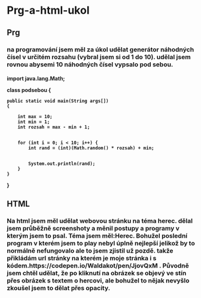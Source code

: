 <h1> Prg-a-html-ukol </h1>

<h2> Prg  </h2> 
<h3> na programování jsem měl za úkol udělat generátor náhodných čísel v určitém rozsahu (vybral jsem si od 1 do 10). udělal jsem rovnou abysemi 10 náhodných čísel vypsalo pod sebou.  </h3>  
<h4> import java.lang.Math; 
  
class podsebou { 
  
     
    public static void main(String args[]) 
    { 
        
        int max = 10; 
        int min = 1; 
        int rozsah = max - min + 1; 
       
	
		for (int i = 0; i < 10; i++) { 
			int rand = (int)(Math.random() * rozsah) + min; 

		
			System.out.println(rand); 
		} 
	} 
} 

  </h4>  
  <h2> HTML</h2>  
  <h3> Na html jsem měl udělat webovou stránku na téma herec. dělal jsem průběžně screenshoty a měnil postupy a programy v kterým jsem to psal. Téma jsem měl:Herec. Bohužel poslední program v kterém jsem to play nebyl úplně nejlepší jelikož by to normálně nefungovalo ale to jsem zjistil už pozdě. takže přikládám url stránky na kterém je moje stránka i s kódem.https://codepen.io/Waldakot/pen/JjovQxM . Původně jsem chtěl udělat, že po kliknutí na obrázek se objevý ve stín přes obrázek s textem o hercovi, ale bohužel to nějak nevyšlo zkoušel jsem to dělat přes opacity.<h3>
